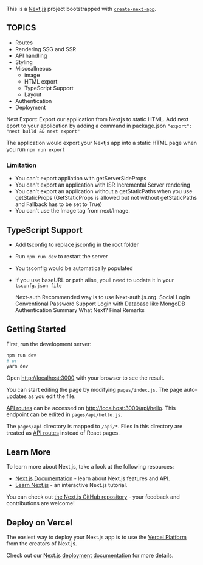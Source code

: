 This is a [Next.js](https://nextjs.org/) project bootstrapped with [`create-next-app`](https://github.com/vercel/next.js/tree/canary/packages/create-next-app).

## TOPICS

- Routes
- Rendering SSG and SSR
- API handling
- Styling
- Misceallneous
  - image
  - HTML export
  - TypeScript Support
  - Layout
- Authentication
- Deployment

Next Export: Export our application from Nextjs to static HTML.
Add next eport to your application by adding a command in package.json
`"export": "next build && next export"`

The application would export your Nextjs app into a static HTML page when you run
`npm run export`

### Limitation

- You can't export appliation with getServerSideProps
- You can't export an application with ISR Incremental Server rendering
- You can't export an application without a getStaticPaths when you use getStaticProps (GetStaticProps is allowed but not without getStaticPaths and Fallback has to be set to True)
- You can't use the Image tag from next/Image.

## TypeScript Support

- Add tsconfig to replace jsconfig in the root folder
- Run `npm run dev` to restart the server
- You tsconfig would be automatically populated
- If you use baseURL or path alise, youll need to uodate it in your
  `tsconfg.json file`

  Next-auth
  Recommended way is to use Next-auth.js.org.
  Social Login
  Conventional Password
  Support Login with Database like MongoDB
  Authentication Summary
  What Next?
  Final Remarks

## Getting Started

First, run the development server:

```bash
npm run dev
# or
yarn dev
```

Open [http://localhost:3000](http://localhost:3000) with your browser to see the result.

You can start editing the page by modifying `pages/index.js`. The page auto-updates as you edit the file.

[API routes](https://nextjs.org/docs/api-routes/introduction) can be accessed on [http://localhost:3000/api/hello](http://localhost:3000/api/hello). This endpoint can be edited in `pages/api/hello.js`.

The `pages/api` directory is mapped to `/api/*`. Files in this directory are treated as [API routes](https://nextjs.org/docs/api-routes/introduction) instead of React pages.

## Learn More

To learn more about Next.js, take a look at the following resources:

- [Next.js Documentation](https://nextjs.org/docs) - learn about Next.js features and API.
- [Learn Next.js](https://nextjs.org/learn) - an interactive Next.js tutorial.

You can check out [the Next.js GitHub repository](https://github.com/vercel/next.js/) - your feedback and contributions are welcome!

## Deploy on Vercel

The easiest way to deploy your Next.js app is to use the [Vercel Platform](https://vercel.com/new?utm_medium=default-template&filter=next.js&utm_source=create-next-app&utm_campaign=create-next-app-readme) from the creators of Next.js.

Check out our [Next.js deployment documentation](https://nextjs.org/docs/deployment) for more details.
